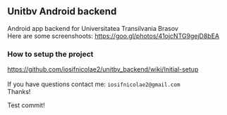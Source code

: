 ## Unitbv Android backend
Android app backend for Universitatea Transilvania Brasov
<br/>
Here are some screenshoots: https://goo.gl/photos/41ojcNTG9gejD8bEA
<br/>
### How to setup the project
https://github.com/iosifnicolae2/unitbv_backend/wiki/Initial-setup
<br/><br/>
If you have questions contact me:  `iosifnicolae2@gmail.com`
<br/>
Thanks!

Test commit!
